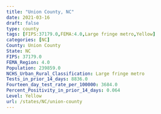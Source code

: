 ```yaml
---
title: "Union County, NC"
date: 2021-03-16
draft: false
type: county
tags: [FIPS:37179.0,FEMA:4.0,Large fringe metro,Yellow]
categories: [NC]
County: Union County
State: NC
FIPS: 37179.0
FEMA_Region: 4.0
Population: 239859.0
NCHS_Urban_Rural_Classification: Large fringe metro
Tests_in_prior_14_days: 8836.0
Fourteen_day_test_rate_per_100000: 3684.0
Percent_Positivity_in_prior_14_days: 0.064
Level: Yellow
url: /states/NC/union-county
---
```



